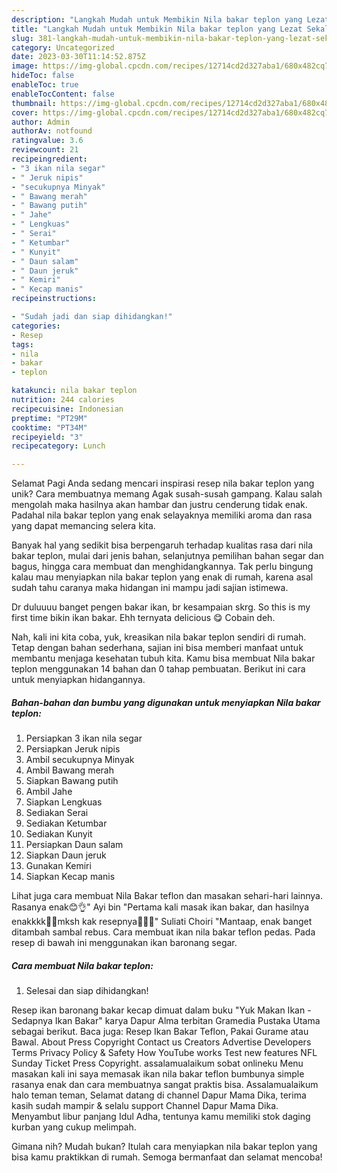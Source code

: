 ```yaml
---
description: "Langkah Mudah untuk Membikin Nila bakar teplon yang Lezat Sekali, Mengugah Selera"
title: "Langkah Mudah untuk Membikin Nila bakar teplon yang Lezat Sekali, Mengugah Selera"
slug: 381-langkah-mudah-untuk-membikin-nila-bakar-teplon-yang-lezat-sekali-mengugah-selera
category: Uncategorized
date: 2023-03-30T11:14:52.875Z
image: https://img-global.cpcdn.com/recipes/12714cd2d327aba1/680x482cq70/nila-bakar-teplon-foto-resep-utama.jpg
hideToc: false
enableToc: true
enableTocContent: false
thumbnail: https://img-global.cpcdn.com/recipes/12714cd2d327aba1/680x482cq70/nila-bakar-teplon-foto-resep-utama.jpg
cover: https://img-global.cpcdn.com/recipes/12714cd2d327aba1/680x482cq70/nila-bakar-teplon-foto-resep-utama.jpg
author: Admin
authorAv: notfound
ratingvalue: 3.6
reviewcount: 21
recipeingredient:
- "3 ikan nila segar"
- " Jeruk nipis"
- "secukupnya Minyak"
- " Bawang merah"
- " Bawang putih"
- " Jahe"
- " Lengkuas"
- " Serai"
- " Ketumbar"
- " Kunyit"
- " Daun salam"
- " Daun jeruk"
- " Kemiri"
- " Kecap manis"
recipeinstructions:

- "Sudah jadi dan siap dihidangkan!"
categories:
- Resep
tags:
- nila
- bakar
- teplon

katakunci: nila bakar teplon 
nutrition: 244 calories
recipecuisine: Indonesian
preptime: "PT29M"
cooktime: "PT34M"
recipeyield: "3"
recipecategory: Lunch

---
```



Selamat Pagi Anda sedang mencari inspirasi resep nila bakar teplon yang unik? Cara membuatnya memang Agak susah-susah gampang. Kalau salah mengolah maka hasilnya akan hambar dan justru cenderung tidak enak. Padahal nila bakar teplon yang enak selayaknya memiliki aroma dan rasa yang dapat memancing selera kita.


Banyak hal yang sedikit bisa berpengaruh terhadap kualitas rasa dari nila bakar teplon, mulai dari jenis bahan, selanjutnya pemilihan bahan segar dan bagus, hingga cara membuat dan menghidangkannya. Tak perlu bingung kalau mau menyiapkan nila bakar teplon yang enak di rumah, karena asal sudah tahu caranya maka hidangan ini mampu jadi sajian istimewa.

Dr duluuuu banget pengen bakar ikan, br kesampaian skrg. So this is my first time bikin ikan bakar. Ehh ternyata delicious 😋 Cobain deh.


Nah, kali ini kita coba, yuk, kreasikan nila bakar teplon sendiri di rumah. Tetap dengan bahan sederhana, sajian ini bisa memberi manfaat untuk membantu menjaga kesehatan tubuh kita. Kamu bisa membuat Nila bakar teplon menggunakan 14 bahan dan 0 tahap pembuatan. Berikut ini cara untuk menyiapkan hidangannya.

<!--inarticleads1-->

##### Bahan-bahan dan bumbu yang digunakan untuk menyiapkan Nila bakar teplon:

1. Persiapkan 3 ikan nila segar
1. Persiapkan  Jeruk nipis
1. Ambil secukupnya Minyak
1. Ambil  Bawang merah
1. Siapkan  Bawang putih
1. Ambil  Jahe
1. Siapkan  Lengkuas
1. Sediakan  Serai
1. Sediakan  Ketumbar
1. Sediakan  Kunyit
1. Persiapkan  Daun salam
1. Siapkan  Daun jeruk
1. Gunakan  Kemiri
1. Siapkan  Kecap manis


Lihat juga cara membuat Nila Bakar teflon dan masakan sehari-hari lainnya. Rasanya enak😊👌&#34; Ayi bin &#34;Pertama kali masak ikan bakar, dan hasilnya enakkkk🤤🤤mksh kak resepnya🤗🙏🏻&#34; Suliati Choiri &#34;Mantaap, enak banget ditambah sambal rebus. Cara membuat ikan nila bakar teflon pedas. Pada resep di bawah ini menggunakan ikan baronang segar. 

<!--inarticleads2-->

##### Cara membuat Nila bakar teplon:


1. Selesai dan siap dihidangkan!

Resep ikan baronang bakar kecap dimuat dalam buku &#34;Yuk Makan Ikan - Sedapnya Ikan Bakar&#34; karya Dapur Alma terbitan Gramedia Pustaka Utama sebagai berikut. Baca juga: Resep Ikan Bakar Teflon, Pakai Gurame atau Bawal. About Press Copyright Contact us Creators Advertise Developers Terms Privacy Policy &amp; Safety How YouTube works Test new features NFL Sunday Ticket Press Copyright. assalamualaikum sobat onlineku Menu masakan kali ini saya memasak ikan nila bakar teflon bumbunya simple rasanya enak dan cara membuatnya sangat praktis bisa. Assalamualaikum halo teman teman, Selamat datang di channel Dapur Mama Dika, terima kasih sudah mampir &amp; selalu support Channel Dapur Mama Dika. Menyambut libur panjang Idul Adha, tentunya kamu memiliki stok daging kurban yang cukup melimpah. 

Gimana nih? Mudah bukan? Itulah cara menyiapkan nila bakar teplon yang bisa kamu praktikkan di rumah. Semoga bermanfaat dan selamat mencoba!
